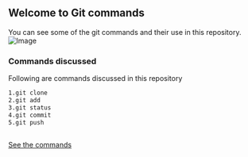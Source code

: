 ## Welcome to Git commands

You can see some of the git commands and their use in this repository.
![Image](https://github.githubassets.com/images/icons/emoji/octocat.png)


### Commands discussed

Following are commands discussed in this repository

```markdown
1.git clone
2.git add
3.git status
4.git commit
5.git push
 
```
[See the commands](https://susmi7.github.io/Git-commands/git.html)





